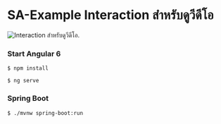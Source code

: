 # SA-Example Interaction สำหรับดูวีดีโอ 

![Interaction สำหรับดูวีดีโอ.](https://uc2dac910719bda0fd35abfbeeae.previews.dropboxusercontent.com/p/thumb/AAOnSx6jshd8_yqkbZ54xs3_G3as5x2l4eulN8XP09TcmWZVyDBoj8h3U755qKWUVvRIX7ElnpXsv2P1RZFa-LtVzlgFw9NMdStpAlm6N7N37hislckh_Baq9OYx43gatWO81mqiMCeMzZmYGyY0q9veKpHAKH2CbNCZXqDm7YEK39R3gYpkzPojTp1iDQ70Om8w5lpRD1nAq1Q_ganfLCp5uSZNraCJyIdf4MGaixrHJg/p.png?size=2048x1536&size_mode=3)

### Start Angular 6

    $ npm install    
    
    $ ng serve
 

### Spring Boot 

    $ ./mvnw spring-boot:run

